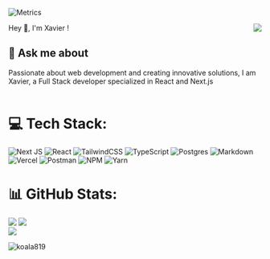 ![Metrics](https://metrics.lecoq.io/koala819?template=classic&isocalendar=1&languages=1&stargazers=1&lines=1&stars=1&habits=1&pagespeed=1&introduction=1&base=header%2C%20activity%2C%20community%2C%20repositories%2C%20metadata&base.indepth=false&base.hireable=false&base.skip=false&isocalendar=false&isocalendar.duration=full-year&languages=false&languages.limit=8&languages.threshold=0%25&languages.other=false&languages.colors=github&languages.sections=most-used&languages.indepth=false&languages.analysis.timeout=15&languages.analysis.timeout.repositories=7.5&languages.categories=markup%2C%20programming&languages.recent.categories=markup%2C%20programming&languages.recent.load=300&languages.recent.days=14&stargazers=false&stargazers.days=14&stargazers.charts=true&stargazers.charts.type=classic&stargazers.worldmap=false&stargazers.worldmap.sample=0&lines=false&lines.sections=base&lines.repositories.limit=4&lines.history.limit=1&lines.delay=0&stars=false&stars.limit=4&habits=false&habits.from=200&habits.days=14&habits.facts=true&habits.charts=false&habits.charts.type=classic&habits.trim=false&habits.languages.limit=8&habits.languages.threshold=0%25&introduction=false&introduction.title=true&pagespeed=false&pagespeed.url=dix31.com&pagespeed.detailed=true&pagespeed.screenshot=true&pagespeed.pwa=false&config.timezone=Europe%2FBerlin)


<!--<img src="https://imgur.com/3kB6Cfg.jpg">
<h2><img src="https://imgur.com/CTPzCrS.gif" height=25px width=25px> Hello World <img src="https://imgur.com/TFzFv3D.gif" height=20px width=20px></h2>
img align="right" alt="GIF" src="https://raw.githubusercontent.com/rahul-jha98/rahul-jha98/main/techstack.gif" width="360px"/>
 </p>-->
 
<img align="right" src="https://camo.githubusercontent.com/992babdffd8c74a1502de375fbdf7e4d54773242/68747470733a2f2f6d656469612e67697068792e636f6d2f6d656469612f53576f536b4e36447854737a71494b4571762f67697068792e676966"> 
Hey 👋, I'm Xavier !

## 💬 Ask me about
Passionate about web development and creating innovative solutions, I am Xavier, a Full Stack developer specialized in React and Next.js
<br><br>

# 💻 Tech Stack:
![Next JS](https://img.shields.io/badge/Next-black?style=for-the-badge&logo=next.js&logoColor=white) ![React](https://img.shields.io/badge/react-%2320232a.svg?style=for-the-badge&logo=react&logoColor=%2361DAFB) ![TailwindCSS](https://img.shields.io/badge/tailwindcss-%2338B2AC.svg?style=for-the-badge&logo=tailwind-css&logoColor=white) ![TypeScript](https://img.shields.io/badge/typescript-%23007ACC.svg?style=for-the-badge&logo=typescript&logoColor=white)
![Postgres](https://img.shields.io/badge/postgres-%23316192.svg?style=for-the-badge&logo=postgresql&logoColor=white) ![Markdown](https://img.shields.io/badge/markdown-%23000000.svg?style=for-the-badge&logo=markdown&logoColor=white)
![Vercel](https://img.shields.io/badge/vercel-%23000000.svg?style=for-the-badge&logo=vercel&logoColor=white) ![Postman](https://img.shields.io/badge/Postman-FF6C37?style=for-the-badge&logo=postman&logoColor=white) ![NPM](https://img.shields.io/badge/NPM-%23000000.svg?style=for-the-badge&logo=npm&logoColor=white) ![Yarn](https://img.shields.io/badge/yarn-%232C8EBB.svg?style=for-the-badge&logo=yarn&logoColor=white)


# 📊 GitHub Stats:
![](https://github-readme-stats.vercel.app/api/top-langs/?username=koala819&theme=default&hide_border=false&include_all_commits=true&count_private=true&layout=compact)
![](https://github-readme-stats.vercel.app/api?username=koala819&theme=default&hide_border=false&include_all_commits=true&count_private=true)<br/>
![](https://github-readme-streak-stats.herokuapp.com/?user=koala819&theme=default&hide_border=false)<br/>

<p align="left"> <img src="https://komarev.com/ghpvc/?username=koala819" alt="koala819" />
 
 
<!-- [![](https://visitcount.itsvg.in/api?id=koala819&label=Profile%20Views&color=0&icon=2&pretty=true)](https://visitcount.itsvg.in)-->
 
 
